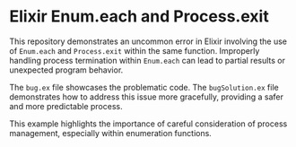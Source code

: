 # Elixir Enum.each and Process.exit

This repository demonstrates an uncommon error in Elixir involving the use of `Enum.each` and `Process.exit` within the same function.  Improperly handling process termination within `Enum.each` can lead to partial results or unexpected program behavior.

The `bug.ex` file showcases the problematic code.  The `bugSolution.ex` file demonstrates how to address this issue more gracefully, providing a safer and more predictable process.

This example highlights the importance of careful consideration of process management, especially within enumeration functions.